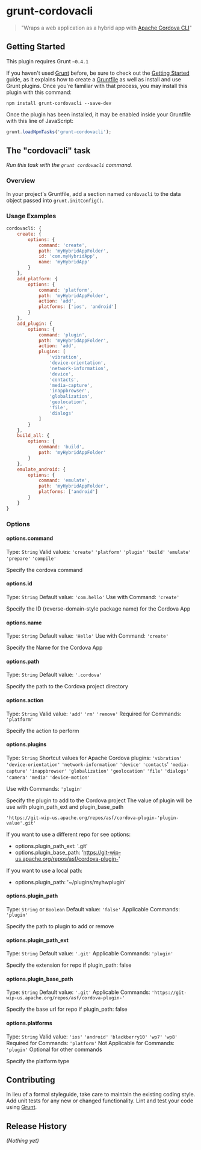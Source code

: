 # grunt-cordovacli

> "Wraps a web application as a hybrid app with [Apache Cordova CLI](http://cordova.io)"

## Getting Started
This plugin requires Grunt `~0.4.1`

If you haven't used [Grunt](http://gruntjs.com/) before, be sure to check out the [Getting Started](http://gruntjs.com/getting-started) guide, as it explains how to create a [Gruntfile](http://gruntjs.com/sample-gruntfile) as well as install and use Grunt plugins. Once you're familiar with that process, you may install this plugin with this command:

```shell
npm install grunt-cordovacli --save-dev
```

Once the plugin has been installed, it may be enabled inside your Gruntfile with this line of JavaScript:

```js
grunt.loadNpmTasks('grunt-cordovacli');
```

## The "cordovacli" task
_Run this task with the `grunt cordovacli` command._

### Overview
In your project's Gruntfile, add a section named `cordovacli` to the data object passed into `grunt.initConfig()`.

### Usage Examples

```js
cordovacli: {
    create: {
        options: {
            command: 'create',
            path: 'myHybridAppFolder',
            id: 'com.myHybridApp',
            name: 'myHybridApp'
        }
    },
    add_platform: {
        options: {
            command: 'platform',
            path: 'myHybridAppFolder',
            action: 'add',
            platforms: ['ios', 'android']
        }
    },
    add_plugin: {
        options: {
            command: 'plugin',
            path: 'myHybridAppFolder',
            action: 'add',
            plugins: [
                'vibration',
                'device-orientation',
                'network-information',
                'device',
                'contacts',
                'media-capture',
                'inappbrowser',
                'globalization',
                'geolocation',
                'file',
                'dialogs'
            ]
        }
    },
    build_all: {
        options: {
            command: 'build',
            path: 'myHybridAppFolder'
        }
    },
    emulate_android: {
        options: {
            command: 'emulate',
            path: 'myHybridAppFolder',
            platforms: ['android']
        }
    }
}
```


### Options

#### options.command
Type: `String`
Valid values: `'create'` `'platform'` `'plugin'` `'build'` `'emulate'` `'prepare'` `'compile'`

Specify the cordova command

#### options.id
Type: `String`
Default value: `'com.hello'`
Use with Command: `'create'`

Specify the ID (reverse-domain-style package name) for the Cordova App

#### options.name
Type: `String`
Default value: `'Hello'`
Use with Command: `'create'`

Specify the Name for the Cordova App

#### options.path
Type: `String`
Default value: `'.cordova'` 

Specify the path to the Cordova project directory

#### options.action
Type: `String`
Valid value: `'add'` `'rm'` `'remove'`
Required for Commands: `'platform'` 

Specify the action to perform

#### options.plugins
Type: `String`
Shortcut values for Apache Cordova plugins:
`'vibration'`
`'device-orientation'`
`'network-information'`
`'device'`
`'contacts`'
`'media-capture'`
`'inappbrowser'`
`'globalization'`
`'geolocation'`
`'file'`
`'dialogs'`
`'camera'`
`'media'`
`'device-motion'`
                
Use with Commands: `'plugin'` 

Specify the plugin to add to the Cordova project
The value of plugin will be use with plugin_path_ext and plugin_base_path

`'https://git-wip-us.apache.org/repos/asf/cordova-plugin-'plugin-value'.git'`

If you want to use a different repo for see options:

- options.plugin_path_ext: '.git'
- options.plugin_base_path: 'https://git-wip-us.apache.org/repos/asf/cordova-plugin-'

If you want to use a local path:

- options.plugin_path: '~/plugins/myhwplugin'
            
#### options.plugin_path
Type: `String` or `Boolean`
Default value: `'false'`
Applicable Commands: `'plugin'`

Specify the path to plugin to add or remove

#### options.plugin_path_ext
Type: `String`
Default value: `'.git'`
Applicable Commands: `'plugin'`

Specify the extension for repo if plugin_path: false

#### options.plugin_base_path
Type: `String`
Default value: `'.git'`
Applicable Commands: `'https://git-wip-us.apache.org/repos/asf/cordova-plugin-'`

Specify the base url for repo if plugin_path: false

#### options.platforms
Type: `String`
Valid value: `'ios'` `'android'` `'blackberry10'` `'wp7'` `'wp8'`
Required for Commands: `'platform'`
Not Applicable for Commands: `'plugin'`
Optional for other commands

Specify the platform type


## Contributing
In lieu of a formal styleguide, take care to maintain the existing coding style. Add unit tests for any new or changed functionality. Lint and test your code using [Grunt](http://gruntjs.com/).

## Release History
_(Nothing yet)_

